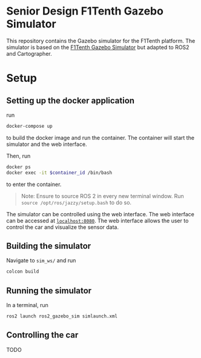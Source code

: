 # Senior Design F1Tenth Gazebo Simulator

This repository contains the Gazebo simulator for the F1Tenth platform. The simulator is based on the [F1Tenth Gazebo Simulator](https://github.com/haritsahm/simulator/tree/code_refactor) but adapted to ROS2 and Cartographer.

# Setup

## Setting up the docker application
run
```bash
docker-compose up
```
to build the docker image and run the container. The container will start the simulator and the web interface.

Then, run
```bash
docker ps
docker exec -it $container_id /bin/bash
```
to enter the container.

> Note: Ensure to source ROS 2 in every new terminal window. Run `source /opt/ros/jazzy/setup.bash` to do so.

The simulator can be controlled using the web interface. The web interface can be accessed at [`localhost:8080`](http://localhost:8080/vnc.html). The web interface allows the user to control the car and visualize the sensor data.

## Building the simulator

Navigate to `sim_ws/` and run
```bash
colcon build
```

## Running the simulator

In a terminal, run
```bash
ros2 launch ros2_gazebo_sim simlaunch.xml
```

## Controlling the car
TODO